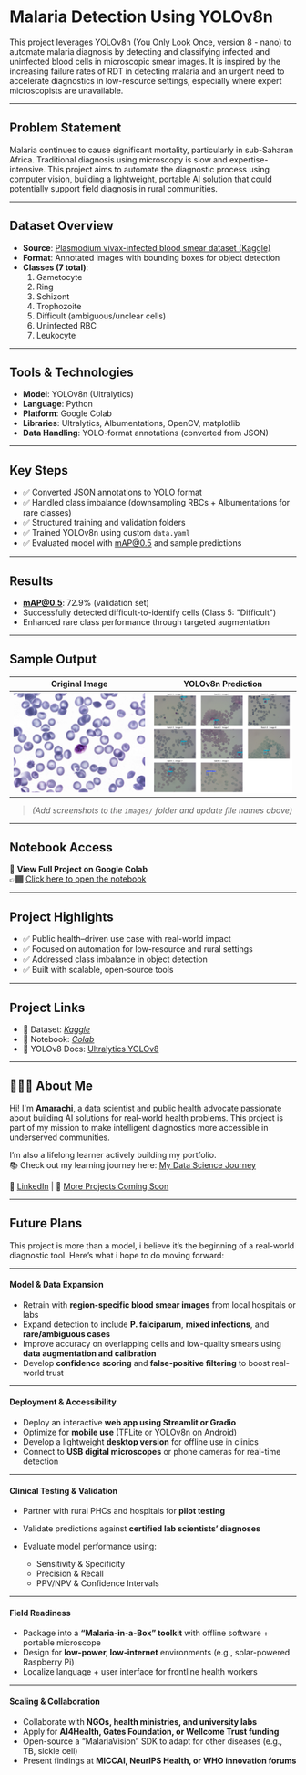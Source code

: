 # Malaria Detection Using YOLOv8n

This project leverages YOLOv8n (You Only Look Once, version 8 - nano) to automate malaria diagnosis by detecting and classifying infected and uninfected blood cells in microscopic smear images. It is inspired by the increasing failure rates of RDT in detecting malaria and an urgent need to accelerate diagnostics in low-resource settings, especially where expert microscopists are unavailable.

---

## Problem Statement

Malaria continues to cause significant mortality, particularly in sub-Saharan Africa. Traditional diagnosis using microscopy is slow and expertise-intensive. This project aims to automate the diagnostic process using computer vision, building a lightweight, portable AI solution that could potentially support field diagnosis in rural communities.

---

## Dataset Overview

- **Source**: [Plasmodium vivax-infected blood smear dataset (Kaggle)](https://www.kaggle.com/datasets/orvile/p-vivax-malaria-infected-human-blood-smears)
- **Format**: Annotated images with bounding boxes for object detection
- **Classes (7 total)**:
  1. Gametocyte  
  2. Ring  
  3. Schizont  
  4. Trophozoite  
  5. Difficult (ambiguous/unclear cells)  
  6. Uninfected RBC  
  7. Leukocyte  

---

## Tools & Technologies

- **Model**: YOLOv8n (Ultralytics)
- **Language**: Python
- **Platform**: Google Colab
- **Libraries**: Ultralytics, Albumentations, OpenCV, matplotlib
- **Data Handling**: YOLO-format annotations (converted from JSON)

---

## Key Steps

- ✅ Converted JSON annotations to YOLO format
- ✅ Handled class imbalance (downsampling RBCs + Albumentations for rare classes)
- ✅ Structured training and validation folders
- ✅ Trained YOLOv8n using custom `data.yaml`
- ✅ Evaluated model with mAP@0.5 and sample predictions

---

## Results

- **mAP@0.5**: 72.9% (validation set)
- Successfully detected difficult-to-identify cells (Class 5: "Difficult")
- Enhanced rare class performance through targeted augmentation

---

## Sample Output

| Original Image | YOLOv8n Prediction |
|----------------|--------------------|
| ![input](images/input.png.png) | ![output](images/output.png) |

> *(Add screenshots to the `images/` folder and update file names above)*

---

## Notebook Access

📓 **View Full Project on Google Colab**  
👉🏾 [Click here to open the notebook](https://colab.research.google.com/drive/1tqwIfiBgJUrpkVHxjII8Mjz3a_KlqU_O?usp=sharing)

---

## Project Highlights

- ✅ Public health–driven use case with real-world impact
- ✅ Focused on automation for low-resource and rural settings
- ✅ Addressed class imbalance in object detection
- ✅ Built with scalable, open-source tools

---

## Project Links

- 📘 Dataset: *[Kaggle](https://www.kaggle.com/datasets/orvile/p-vivax-malaria-infected-human-blood-smears)*
- 📓 Notebook: *[Colab](https://colab.research.google.com/drive/1tqwIfiBgJUrpkVHxjII8Mjz3a_KlqU_O?usp=sharing)*
- 🔬 YOLOv8 Docs: [Ultralytics YOLOv8](https://docs.ultralytics.com/)

---

## 🙋🏽‍♀️ About Me

Hi! I'm **Amarachi**, a data scientist and public health advocate passionate about building AI solutions for real-world health problems. This project is part of my mission to make intelligent diagnostics more accessible in underserved communities.

I’m also a lifelong learner actively building my portfolio.  
📚 Check out my learning journey here: [My Data Science Journey](https://github.com/AmasAura/My-data-science-Journey)

🔗 [LinkedIn](https://www.linkedin.com/in/favouralor) | 📂 [More Projects Coming Soon](#)

---


## Future Plans

This project is more than a model, i believe it’s the beginning of a real-world diagnostic tool. Here’s what i hope to do moving forward:

---

#### Model & Data Expansion

* Retrain with **region-specific blood smear images** from local hospitals or labs
* Expand detection to include **P. falciparum**, **mixed infections**, and **rare/ambiguous cases**
* Improve accuracy on overlapping cells and low-quality smears using **data augmentation and calibration**
* Develop **confidence scoring** and **false-positive filtering** to boost real-world trust

---

#### Deployment & Accessibility

* Deploy an interactive **web app using Streamlit or Gradio**
* Optimize for **mobile use** (TFLite or YOLOv8n on Android)
* Develop a lightweight **desktop version** for offline use in clinics
* Connect to **USB digital microscopes** or phone cameras for real-time detection

---

#### Clinical Testing & Validation

* Partner with rural PHCs and hospitals for **pilot testing**
* Validate predictions against **certified lab scientists’ diagnoses**
* Evaluate model performance using:

  * Sensitivity & Specificity
  * Precision & Recall
  * PPV/NPV & Confidence Intervals

---

#### Field Readiness

* Package into a **“Malaria-in-a-Box” toolkit** with offline software + portable microscope
* Design for **low-power, low-internet** environments (e.g., solar-powered Raspberry Pi)
* Localize language + user interface for frontline health workers

---

#### Scaling & Collaboration

* Collaborate with **NGOs, health ministries, and university labs**
* Apply for **AI4Health, Gates Foundation, or Wellcome Trust funding**
* Open-source a “MalariaVision” SDK to adapt for other diseases (e.g., TB, sickle cell)
* Present findings at **MICCAI, NeurIPS Health, or WHO innovation forums**

